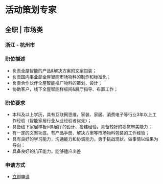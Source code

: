 
# 活动策划专家
## 全职  |  市场类
### 浙江 - 杭州市

### 职位描述
- 负责全屋智能的产品&amp;解决方案的文案包装；
- 负责国内事业部全屋智能市场物料的制作和标准化；
- 负责合作伙伴全屋智能推广物料的策划、设计；
- 协助客户，线下全屋智能样板间&amp;展厅指导、布置工作；
### 职位要求
- 本科及以上学历，具有互联网思维，家装、家居、消费电子等行业3年以上工作经验（智能家居行业从业经验者优先）；
- 具备线下家居样板间&amp;展厅的设计、搭建经验，具备较好的视觉审美能力；
- 有一定的文案功底，有产品手册、解决方案等市场物料包装的工作经验；
- 具有良好的学习能力，沟通能力和协调能力，勇于挑战现状，做事情以结果为导向；
- 具备良好的抗压能力，能够适应出差
### 申请方式
- <a href="mailto:hr@tuya.com?subject=求职简历-活动策划专家-来自GitHub">立即申请</a>
